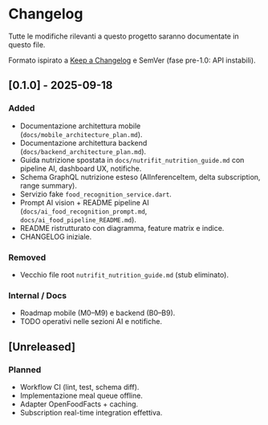 # Changelog

Tutte le modifiche rilevanti a questo progetto saranno documentate in questo file.

Formato ispirato a [Keep a Changelog](https://keepachangelog.com/it-IT/1.1.0/) e SemVer (fase pre-1.0: API instabili).

## [0.1.0] - 2025-09-18

### Added

- Documentazione architettura mobile (`docs/mobile_architecture_plan.md`).
- Documentazione architettura backend (`docs/backend_architecture_plan.md`).
- Guida nutrizione spostata in `docs/nutrifit_nutrition_guide.md` con pipeline AI, dashboard UX, notifiche.
- Schema GraphQL nutrizione esteso (AIInferenceItem, delta subscription, range summary).
- Servizio fake `food_recognition_service.dart`.
- Prompt AI vision + README pipeline AI (`docs/ai_food_recognition_prompt.md`, `docs/ai_food_pipeline_README.md`).
- README ristrutturato con diagramma, feature matrix e indice.
- CHANGELOG iniziale.

### Removed

- Vecchio file root `nutrifit_nutrition_guide.md` (stub eliminato).

### Internal / Docs

- Roadmap mobile (M0–M9) e backend (B0–B9).
- TODO operativi nelle sezioni AI e notifiche.

## [Unreleased]

### Planned

- Workflow CI (lint, test, schema diff).
- Implementazione meal queue offline.
- Adapter OpenFoodFacts + caching.
- Subscription real-time integration effettiva.
